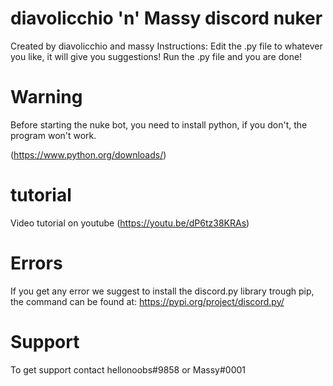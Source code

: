 # diavolicchio 'n' Massy discord nuker
Created by diavolicchio and massy
Instructions:
Edit the .py file to whatever you like, it will give you suggestions!
Run the .py file and you are done!

# Warning

Before starting the nuke bot, 
you need to install python, if you don't, 
the program won't work.

(https://www.python.org/downloads/)


# tutorial

Video tutorial on youtube (https://youtu.be/dP6tz38KRAs) 

# Errors
If you get any error we suggest to install the discord.py library trough pip,
the command can be found at:
https://pypi.org/project/discord.py/
# Support
To get support contact hellonoobs#9858 or
Massy#0001

